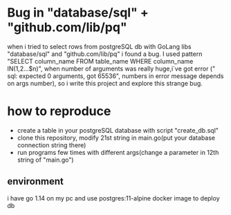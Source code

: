 # Bug in "database/sql" + "github.com/lib/pq"
when i tried to select rows from postgreSQL db with GoLang libs "database/sql" and "github.com/lib/pq"
i found a bug. I used pattern "SELECT column_name FROM table_name WHERE column_name IN($1,$2...$n)", when number of 
arguments was really huge,i`ve got error (" sql: expected 0 arguments, got 65536", numbers in error message depends 
on args number), so i write this project and explore this strange bug.

# how to reproduce
- create a table in your postgreSQL database with script "create_db.sql" 
- clone this repository, modify 21st string in main.go(put your database connection string there)
- run programs few times with different args(change a parameter in 12th string of "main.go")

## environment
i have go 1.14 on my pc and use postgres:11-alpine docker image to deploy db

